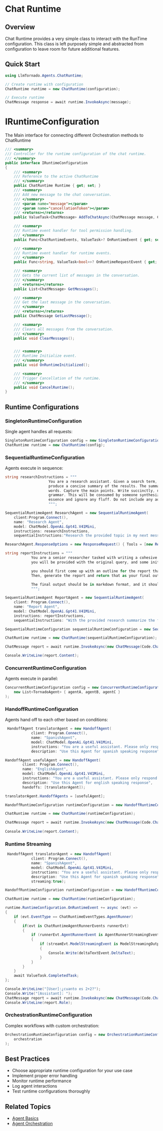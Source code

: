 # Chat Runtime

## Overview

Chat Runtime provides a very simple class to interact with the RunTime configuration. This class is left purposely simple and abstracted from configuration to leave room for future additional features.

## Quick Start

```csharp
using LlmTornado.Agents.ChatRuntime;

// Create runtime with configuration
ChatRuntime runtime = new ChatRuntime(configuration);

// Execute runtime
ChatMessage response = await runtime.InvokeAsync(message);
```

# IRuntimeConfiguration
The Main interface for connecting different Orchestration methods to ChatRuntime

```csharp
/// <summary>
/// Controller for the runtime configuration of the chat runtime.
/// </summary>
public interface IRuntimeConfiguration
{
    /// <summary>
    /// Reference to the active ChatRuntime
    /// </summary>
    public ChatRuntime Runtime { get; set; }
    /// <summary>
    /// Add new message to the chat conversation.
    /// </summary>
    /// <param name="message"></param>
    /// <param name="cancellationToken"></param>
    /// <returns></returns>
    public ValueTask<ChatMessage> AddToChatAsync(ChatMessage message, CancellationToken cancellationToken = default);

    /// <summary>
    /// Runtime event handler for tool permission handling.
    /// </summary>
    public Func<ChatRuntimeEvents, ValueTask>? OnRuntimeEvent { get; set; }

    /// <summary>
    /// Runtime event handler for runtime events.
    /// </summary>
    public Func<string, ValueTask<bool>>? OnRuntimeRequestEvent { get; set; }

    /// <summary>
    /// Gets the current list of messages in the conversation.
    /// </summary>
    /// <returns></returns>
    public List<ChatMessage> GetMessages();

    /// <summary>
    /// Get the last message in the conversation.
    /// </summary>
    /// <returns></returns>
    public ChatMessage GetLastMessage();

    /// <summary>
    /// Clears all messages from the conversation.
    /// </summary>
    public void ClearMessages();


    /// <summary>
    /// Runtime Initialize event.
    /// </summary>
    public void OnRuntimeInitialized();

    /// <summary>
    /// Trigger Cancellation of the runtime.
    /// </summary>
    public void CancelRuntime();
}
```

## Runtime Configurations

### SingletonRuntimeConfiguration
Single agent handles all requests:
```csharp
SingletonRuntimeConfiguration config = new SingletonRuntimeConfiguration(agent);
ChatRuntime runtime = new ChatRuntime(config);
```

### SequentialRuntimeConfiguration
Agents execute in sequence:

```csharp
string researchInstructions = """
                    You are a research assistant. Given a search term, you search the web for that term and
                    produce a concise summary of the results. The summary must be 2-3 paragraphs and less than 300 
                    words. Capture the main points. Write succinctly, no need to have complete sentences or good
                    grammar. This will be consumed by someone synthesizing a report, so its vital you capture the 
                    essence and ignore any fluff. Do not include any additional commentary other than the summary itself.
                    """;

SequentialRuntimeAgent ResearchAgent = new SequentialRuntimeAgent(
    client:Program.Connect(),
    name: "Research Agent",
    model: ChatModel.OpenAi.Gpt41.V41Mini,
    instructions: researchInstructions,
    sequentialInstructions:"Research the provided topic in my next message thoroughly and provide a summary.");

ResearchAgent.ResponseOptions = new ResponseRequest() { Tools = [new ResponseWebSearchTool()] };

string reportInstructions = """
            You are a senior researcher tasked with writing a cohesive report for a research query.
            you will be provided with the original query, and some initial research done by a research assistant.

            you should first come up with an outline for the report that describes the structure and flow of the report. 
            Then, generate the report and return that as your final output.

            The final output should be in markdown format, and it should be lengthy and detailed. Aim for 2-3 pages of content, at least 250 words.
            """;

SequentialRuntimeAgent ReportAgent = new SequentialRuntimeAgent(
    client: Program.Connect(),
    name: "Report Agent",
    model: ChatModel.OpenAi.Gpt41.V41Mini,
    instructions: reportInstructions,
    sequentialInstructions: "With the provided research summarize the findings in this thread.");

SequentialRuntimeConfiguration sequentialRuntimeConfiguration = new SequentialRuntimeConfiguration([ResearchAgent, ReportAgent]);

ChatRuntime runtime = new ChatRuntime(sequentialRuntimeConfiguration);

ChatMessage report = await runtime.InvokeAsync(new ChatMessage(Code.ChatMessageRoles.User, "Write a report about the benefits of using AI agents."));

Console.WriteLine(report.Content);
```

### ConcurrentRuntimeConfiguration
Agents execute in parallel:
```csharp
ConcurrentRuntimeConfiguration config = new ConcurrentRuntimeConfiguration(
    new List<TornadoAgent> { agentA, agentB, agentC }
);
```

### HandoffRuntimeConfiguration
Agents hand off to each other based on conditions:
```csharp
 HandoffAgent translatorAgent = new HandoffAgent(
            client: Program.Connect(),
            name: "SpanishAgent",
            model: ChatModel.OpenAi.Gpt41.V41Mini,
            instructions: "You are a useful assistant. Please only respond in spanish",
            description: "Use this Agent for spanish speaking response");

HandoffAgent usefulAgent = new HandoffAgent(
        client: Program.Connect(),
        name: "EnglishAgent",
        model: ChatModel.OpenAi.Gpt41.V41Mini,
        instructions: "You are a useful assistant. Please only respond in english",
        description: "Use this Agent for english speaking response",
        handoffs: [translatorAgent]);

translatorAgent.HandoffAgents = [usefulAgent];

HandoffRuntimeConfiguration runtimeConfiguration = new HandoffRuntimeConfiguration(usefulAgent);

ChatRuntime runtime = new ChatRuntime(runtimeConfiguration);

ChatMessage report = await runtime.InvokeAsync(new ChatMessage(Code.ChatMessageRoles.User, "¿cuanto es 2+2?"));
        
Console.WriteLine(report.Content);
```


### Runtime Streaming
```csharp
 HandoffAgent translatorAgent = new HandoffAgent(
            client: Program.Connect(),
            name: "SpanishAgent",
            model: ChatModel.OpenAi.Gpt41.V41Mini,
            instructions: "You are a useful assistant. Please only respond in spanish",
            description: "Use this Agent for spanish speaking response",
            streaming:true);

HandoffRuntimeConfiguration runtimeConfiguration = new HandoffRuntimeConfiguration(translatorAgent);

ChatRuntime runtime = new ChatRuntime(runtimeConfiguration);

runtime.RuntimeConfiguration.OnRuntimeEvent += async (evt) =>
{
    if (evt.EventType == ChatRuntimeEventTypes.AgentRunner)
    {
        if(evt is ChatRuntimeAgentRunnerEvents runnerEvt)
        {
            if (runnerEvt.AgentRunnerEvent is AgentRunnerStreamingEvent streamEvt)
            {
                if (streamEvt.ModelStreamingEvent is ModelStreamingOutputTextDeltaEvent deltaTextEvent)
                {
                    Console.Write(deltaTextEvent.DeltaText);
                }
            }
        }
    }
    await ValueTask.CompletedTask;
};

Console.WriteLine("[User]:¿cuanto es 2+2?");
Console.Write("[Assistant]: ");
ChatMessage report = await runtime.InvokeAsync(new ChatMessage(Code.ChatMessageRoles.User, "¿cuanto es 2+2?"));
Console.WriteLine(report.Role);
```



### OrchestrationRuntimeConfiguration
Complex workflows with custom orchestration:
```csharp
OrchestrationRuntimeConfiguration config = new OrchestrationRuntimeConfiguration(
    orchestration
);
```



## Best Practices

- Choose appropriate runtime configuration for your use case
- Implement proper error handling
- Monitor runtime performance
- Log agent interactions
- Test runtime configurations thoroughly

## Related Topics

- [Agent Basics](./2.%20Tornado-Agent/1.%20basics.md)
- [Agent Orchestration](./3.%20Agent-Orchestration/1.%20basics.md)
